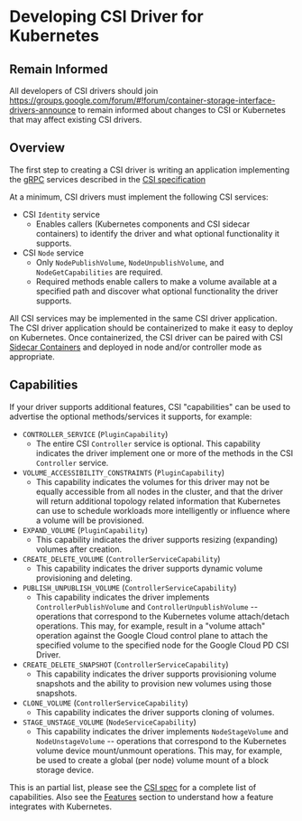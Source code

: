 # Developing CSI Driver for Kubernetes

## Remain Informed

All developers of CSI drivers should join https://groups.google.com/forum/#!forum/container-storage-interface-drivers-announce to remain informed about changes to CSI or Kubernetes that may affect existing CSI drivers.

## Overview

The first step to creating a CSI driver is writing an application implementing the [gRPC](https://grpc.io/docs/) services described in the [CSI specification](https://github.com/container-storage-interface/spec/blob/master/spec.md#rpc-interface)

At a minimum, CSI drivers must implement the following CSI services:

* CSI `Identity` service
  * Enables callers (Kubernetes components and CSI sidecar containers) to identify the driver and what optional functionality it supports.
* CSI `Node` service
  * Only `NodePublishVolume`, `NodeUnpublishVolume`, and `NodeGetCapabilities` are required.
  * Required methods enable callers to make a volume available at a specified path and discover what optional  functionality the driver supports.

All CSI services may be implemented in the same CSI driver application. The CSI driver application should be containerized to make it easy to deploy on Kubernetes. Once containerized, the CSI driver can be paired with CSI [Sidecar Containers](sidecar-containers.md) and deployed in node and/or controller mode as appropriate.

## Capabilities

If your driver supports additional features, CSI "capabilities" can be used to advertise the optional methods/services it supports, for example:

* `CONTROLLER_SERVICE` (`PluginCapability`)
  * The entire CSI `Controller` service is optional. This capability indicates the driver implement one or more of the methods in the CSI `Controller` service.
* `VOLUME_ACCESSIBILITY_CONSTRAINTS` (`PluginCapability`)
  * This capability indicates the volumes for this driver may not be equally accessible from all nodes in the cluster, and that the driver will return additional topology related information that Kubernetes can use to schedule workloads more intelligently or influence where a volume will be provisioned.
* `EXPAND_VOLUME` (`PluginCapability`)
  * This capability indicates the driver supports resizing (expanding) volumes after creation.
* `CREATE_DELETE_VOLUME` (`ControllerServiceCapability`)
  * This capability indicates the driver supports dynamic volume provisioning and deleting.
* `PUBLISH_UNPUBLISH_VOLUME` (`ControllerServiceCapability`)
  * This capability indicates the driver implements `ControllerPublishVolume` and `ControllerUnpublishVolume` -- operations that correspond to the Kubernetes volume attach/detach operations. This may, for example, result in a "volume attach" operation against the Google Cloud control plane to attach the specified volume to the specified node for the Google Cloud PD CSI Driver.
* `CREATE_DELETE_SNAPSHOT` (`ControllerServiceCapability`)
  * This capability indicates the driver supports provisioning volume snapshots and the ability to provision new volumes using those snapshots.
* `CLONE_VOLUME` (`ControllerServiceCapability`)
  * This capability indicates the driver supports cloning of volumes.
* `STAGE_UNSTAGE_VOLUME` (`NodeServiceCapability`)
  * This capability indicates the driver implements `NodeStageVolume` and `NodeUnstageVolume` -- operations that correspond to the Kubernetes volume device mount/unmount operations. This may, for example, be used to create a global (per node) volume mount of a block storage device.

This is an partial list, please see the [CSI spec](https://github.com/container-storage-interface/spec/blob/master/spec.md) for a complete list of capabilities.
Also see the [Features](features.md) section to understand how a feature integrates with Kubernetes.

